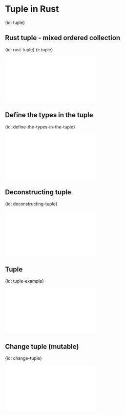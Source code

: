 # Tuple in Rust
{id: tuple}

## Rust tuple - mixed ordered collection
{id: rust-tuple}
{i: tuple}

![](examples/tuples/create_tuple.rs)

## Define the types in the tuple
{id: define-the-types-in-the-tuple}

![](examples/tuples/define_types.rs)

## Deconstructing tuple
{id: deconstructing-tuple}

![](examples/tuples/deconstructing_tuple.rs)

## Tuple
{id: tuple-example}

![](examples/tuples/tuple.rs)

## Change tuple (mutable)
{id: change-tuple}

![](examples/tuples/change_tuple.rs)


